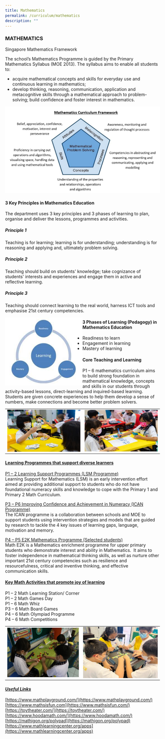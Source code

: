 ```yaml
---
title: Mathematics
permalink: /curriculum/mathematics
description: ""
---
```

### MATHEMATICS

Singapore Mathematics Framework  

The school’s Mathematics Programme is guided by the Primary Mathematics Syllabus (MOE 2013). The syllabus aims to enable all students to: 

*   acquire mathematical concepts and skills for everyday use and continuous learning in mathematics;
*   develop thinking, reasoning, communication, application and metacognitive skills through a mathematical approach to problem-solving; build confidence and foster interest in mathematics.

![](/images/5%20(7).jpg) 

#### 3 Key Principles in Mathematics Education

The department uses 3 key principles and 3 phases of learning to plan, organise and deliver the lessons, programmes and activities.

##### Principle 1

Teaching is for learning; learning is for understanding; understanding is for reasoning and applying and, ultimately problem solving.

##### Principle 2

Teaching should build on students' knowledge; take cognizance of students' interests and experiences and engage them in active and reflective learning.

##### Principle 3

Teaching should connect learning to the real world, harness ICT tools and emphasise 21st century competencies.

<img src="/images/2%20(13).jpg"
		 align="left"
		 style="width:50%"/>

#### 3 Phases of Learning (Pedagogy) in Mathematics Education  

*   Readiness to learn
*   Engagement in learning
*   Mastery of learning

#### Core Teaching and Learning

P1 – 6 mathematics curriculum aims to build strong foundation in mathematical knowledge, concepts and skills in our students through activity-based lessons, direct-learning and inquired-based learning.  Students are given concrete experiences to help them develop a sense of numbers, make connections and become better problem solvers.  

<table>
	<tr>
		<td>
			<img src="/images/1%20(11).jpg"/>
		</td>
		<td>  
			<img src="/images/2%20(12).jpg"/>
		</td>
	</tr>
</table>
  
#### <u>Learning Programmes that support diverse learners</u>

<u>P1 – 2 Learning Support Programmes (LSM Programme)</u> <br>
Learning Support for Mathematics (LSM) is an early intervention effort aimed at providing additional support to students who do not have foundational numeracy skills and knowledge to cope with the Primary 1 and Primary 2 Math Curriculum. 

<u>P3 – P6 Improving Confidence and Achievement in Numeracy (ICAN Programme)</u> <br>
The ICAN programme is a collaboration between schools and MOE to support students using intervention strategies and models that are guided by research to tackle the 4 key issues of learning gaps, language, motivation and memory.

<u>P4 – P5 E2K Mathematics Programme (Selected students)</u> <br>
Math E2K is a Mathematics enrichment programme for upper primary students who demonstrate interest and ability in Mathematics.  It aims to foster independence in mathematical thinking skills, as well as nurture other important 21st century competencies such as resilience and resourcefulness, critical and inventive thinking, and effective communication skills.



#### <u>Key Math Activities that promote joy of learning</u>

P1 – 2 Math Learning Station/ Corner <br>
P1 – 2 Math Games Day<br>
P1 – 6 Math Whiz   <br>
P3 – 6 Math Board Games <br>
P4 – 6 Math Olympiad Programme <br>
P4 – 6 Math Competitions

<table>
	<tr>
		<td>
			<img src="/images/3%20(9).jpg"/>
		</td>
		<td>
			<img src="/images/4%20(9).jpg"/>
		</td>
	</tr>
</table>

  

#### <u><em>Useful Links</em></u>

[https://www.mathplayground.com/](https://www.mathplayground.com/)  
[https://www.mathsisfun.com](https://www.mathsisfun.com/)  
[https://toytheater.com/](https://toytheater.com/)  
[https://www.hoodamath.com/](https://www.hoodamath.com/)  
[https://mathigon.org/polypad](https://mathigon.org/polypad)  
[https://www.mathlearningcenter.org/apps](https://www.mathlearningcenter.org/apps)